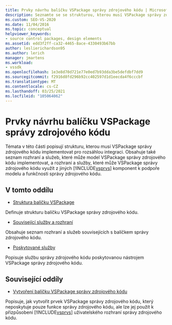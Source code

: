 ```yaml
---
title: Prvky návrhu balíčku VSPackage správy zdrojového kódu | Microsoft Docs
description: Seznamte se se strukturou, kterou musí VSPackage správy zdrojového kódu implementovat, a rozhraní a služby, které může VSPackage správy zdrojového kódu implementovat.
ms.custom: SEO-VS-2020
ms.date: 11/04/2016
ms.topic: conceptual
helpviewer_keywords:
- source control packages, design elements
ms.assetid: edd3f2ff-ca32-4465-8ace-4330493b67bb
author: leslierichardson95
ms.author: lerich
manager: jmartens
ms.workload:
- vssdk
ms.openlocfilehash: 1e3e8d70d721e77e0ed7b93dda3be5defdbf7dd9
ms.sourcegitcommit: f2916d8fd296b92cc402597d1d1eecda4f6cccbf
ms.translationtype: MT
ms.contentlocale: cs-CZ
ms.lasthandoff: 03/25/2021
ms.locfileid: "105064062"
---
```

# <a name="source-control-vspackage-design-elements"></a>Prvky návrhu balíčku VSPackage správy zdrojového kódu
Témata v této části popisují strukturu, kterou musí VSPackage správy zdrojového kódu implementovat pro rozsáhlou integraci. Obsahuje také seznam rozhraní a služeb, které může model VSPackage správy zdrojového kódu implementovat, a rozhraní a služby, které může VSPackage správy zdrojového kódu využít z jiných [!INCLUDE[vsprvs](../../code-quality/includes/vsprvs_md.md)] komponent k podpoře modelu a funkčnosti správy zdrojového kódu.

## <a name="in-this-section"></a>V tomto oddílu
- [Struktura balíčku VSPackage](../../extensibility/internals/vspackage-structure-source-control-vspackage.md)

 Definuje strukturu balíčku VSPackage správy zdrojového kódu.

- [Související služby a rozhraní](../../extensibility/internals/related-services-and-interfaces-source-control-vspackage.md)

 Obsahuje seznam rozhraní a služeb souvisejících s balíčkem správy zdrojového kódu.

- [Poskytované služby](../../extensibility/internals/services-provided-source-control-vspackage.md)

 Popisuje službu správy zdrojového kódu poskytovanou nástrojem VSPackage správy zdrojového kódu.

## <a name="related-sections"></a>Související oddíly
- [Vytvoření balíčku VSPackage správy zdrojového kódu](../../extensibility/internals/creating-a-source-control-vspackage.md)

 Popisuje, jak vytvořit prvek VSPackage správy zdrojového kódu, který neposkytuje pouze funkce správy zdrojového kódu, ale lze jej použít k přizpůsobení [!INCLUDE[vsprvs](../../code-quality/includes/vsprvs_md.md)] uživatelského rozhraní správy zdrojového kódu.

